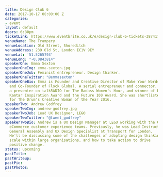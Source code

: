 ```yaml
---
title: Design Club 6
date: 2017-10-17 00:00:00 Z
categories:
- event
layout: default
doors: 6:30pm
ticketLink: https://www.eventbrite.co.uk/e/design-club-6-tickets-38741755634
venueName: The Trampery
venueLocation: Old Street, Shoreditch
venueAddress: 239 Old St, London EC1V 9EY
venueLat: '51.5265793'
venueLong: "-0.0843814"
speakerOne: Emma Sexton
speakerOneImg: emma-sexton.jpg
speakerOneJob: Feminist entrepreneur. Design thinker.
speakerOneTwitter: "@emmasexton"
speakerOneBio: Emma is Founder and Creative Director of Make Your Words Work™,
  and Co-Founder of Flock Global. A serial entrepreneur and connector, Emma is 
  a presenter on talkRADIO for The Badass Women's Hour, and winner of both the 
  Kantar Inspiration Award and the Future 100 Award. She was shortlisted 
  for The Drum's Creative Woman of the Year 2016. 
speakerTwo: Andrew Godfrey
speakerTwoImg: andrew-godfrey.jpg
speakerTwoJob: Lead UX Designer, LEGO
speakerTwoTwitter: "@tweet_godfrey"
speakerTwoBio: Andrew is a UX Design Manager at LEGO working with the Global 
  eCommerce customer experience teams. Previously, he was Lead Instructor at 
  General Assembly and UX Design Specialist at Transport for London. 
  He’ll be discussing some of the challenges of adopting design thinking at 
  scale within large organisations, and how to take action to drive 
  positive change. 
status: upcoming
pastTitle: 
pastWriteup: 
pastPic: 
pastPhotos: 
---
```

